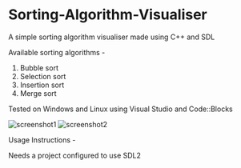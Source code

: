 # Sorting-Algorithm-Visualiser
A simple sorting algorithm visualiser made using C++ and SDL

Available sorting algorithms -
1. Bubble sort
2. Selection sort
3. Insertion sort
4. Merge sort

Tested on Windows and Linux using Visual Studio and Code::Blocks

![screenshot1](https://github.com/YuvrajTetarwal/Sorting-Algorithm-Visualiser/blob/9325d0a795a9998b7f34a266f573b6d9f617a825/Screenshots/Screenshot%202.png)
![screenshot2](https://github.com/YuvrajTetarwal/Sorting-Algorithm-Visualiser/blob/2ec29d52235d70d4a31ebfbda2550092399d29dd/Screenshots/Screenshot%201.png)


Usage Instructions -

Needs a project configured to use SDL2
